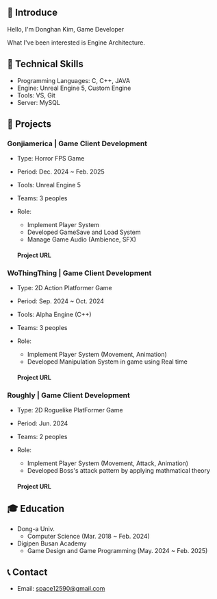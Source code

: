 ## 👋 Introduce
Hello, I'm Donghan Kim, Game Developer

What I've been interested is Engine Architecture.


## 💬 Technical Skills
- Programming Languages: C, C++, JAVA
- Engine: Unreal Engine 5, Custom Engine
- Tools: VS, Git
- Server: MySQL


## 📜 Projects
### Gonjiamerica | Game Client Development
- Type: Horror FPS Game
- Period: Dec. 2024 ~ Feb. 2025
- Tools: Unreal Engine 5
- Teams: 3 peoples
- Role: 
  - Implement Player System
  - Developed GameSave and Load System
  - Manage Game Audio (Ambience, SFX)
    
  ####  Project URL

### WoThingThing | Game Client Development
- Type: 2D Action Platformer Game
- Period: Sep. 2024 ~ Oct. 2024
- Tools: Alpha Engine (C++)
- Teams: 3 peoples
- Role:
  - Implement Player System (Movement, Animation)
  - Developed Manipulation System in game using Real time
 
  ####  Project URL

### Roughly | Game Client Development
- Type: 2D Roguelike PlatFormer Game
- Period: Jun. 2024
- Teams: 2 peoples
- Role:
  - Implement Player System (Movement, Attack, Animation)
  - Developed Boss's attack pattern by applying mathmatical theory

  ####  Project URL


## 🎓 Education
- Dong-a Univ.
  - Computer Science (Mar. 2018 ~ Feb. 2024)
- Digipen Busan Academy
  - Game Design and Game Programming (May. 2024 ~ Feb. 2025)

## 📞 Contact
- Email: space12590@gmail.com


 



<!--
**DanhongDev/DanhongDev** is a ✨ _special_ ✨ repository because its `README.md` (this file) appears on your GitHub profile.

Here are some ideas to get you started:

- 🔭 I’m currently working on ...
- 🌱 I’m currently learning
- 👯 I’m looking to collaborate on ...
- 🤔 I’m looking for help with ...
- 💬 Ask me about ...
- 📫 How to reach me: ...
- 😄 Pronouns: ...
- ⚡ Fun fact: ...
-->
